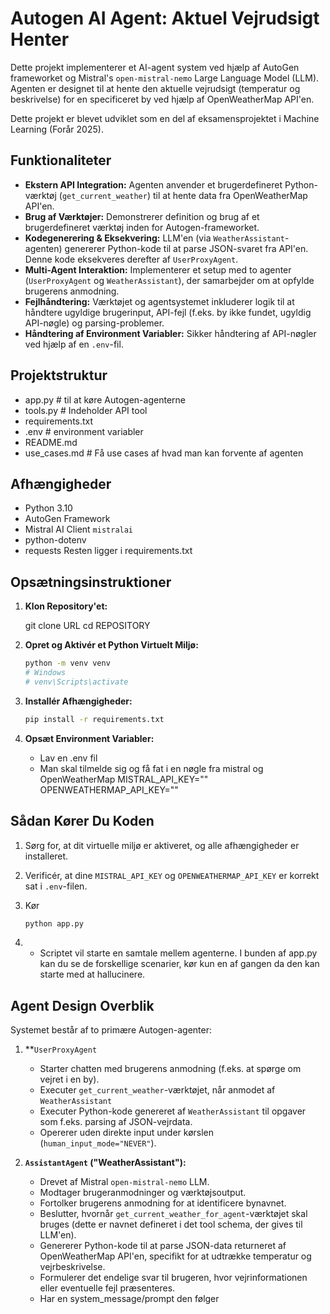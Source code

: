 # Autogen AI Agent: Aktuel Vejrudsigt Henter

Dette projekt implementerer et AI-agent system ved hjælp af AutoGen frameworket og Mistral's `open-mistral-nemo` Large Language Model (LLM). Agenten er designet til at hente den aktuelle vejrudsigt (temperatur og beskrivelse) for en specificeret by ved hjælp af OpenWeatherMap API'en.

Dette projekt er blevet udviklet som en del af eksamensprojektet i Machine Learning (Forår 2025).

## Funktionaliteter

*   **Ekstern API Integration:** Agenten anvender et brugerdefineret Python-værktøj (`get_current_weather`) til at hente data fra OpenWeatherMap API'en.
*   **Brug af Værktøjer:** Demonstrerer definition og brug af et brugerdefineret værktøj inden for Autogen-frameworket.
*   **Kodegenerering & Eksekvering:** LLM'en (via `WeatherAssistant`-agenten) genererer Python-kode til at parse JSON-svaret fra API'en. Denne kode eksekveres derefter af `UserProxyAgent`.
*   **Multi-Agent Interaktion:** Implementerer et setup med to agenter (`UserProxyAgent` og `WeatherAssistant`), der samarbejder om at opfylde brugerens anmodning.
*   **Fejlhåndtering:** Værktøjet og agentsystemet inkluderer logik til at håndtere ugyldige brugerinput, API-fejl (f.eks. by ikke fundet, ugyldig API-nøgle) og parsing-problemer.
*   **Håndtering af Environment Variabler:** Sikker håndtering af API-nøgler ved hjælp af en `.env`-fil.

## Projektstruktur

*   app.py            # til at køre Autogen-agenterne
*   tools.py          # Indeholder API tool
*   requirements.txt
*   .env              # environment variabler
*   README.md         
*   use_cases.md      # Få use cases af hvad man kan forvente af agenten

## Afhængigheder

*   Python 3.10
*   AutoGen Framework
*   Mistral AI Client `mistralai`
*   python-dotenv
*   requests
Resten ligger i requirements.txt 

## Opsætningsinstruktioner

1.  **Klon Repository'et:**

    git clone URL
    cd REPOSITORY


2.  **Opret og Aktivér et Python Virtuelt Miljø:**

    ```bash
    python -m venv venv
    # Windows
    # venv\Scripts\activate
    ```

3.  **Installér Afhængigheder:**
    ```bash
    pip install -r requirements.txt
    ```

4.  **Opsæt Environment Variabler:**
    *   Lav en .env fil
    *   Man skal tilmelde sig og få fat i en nøgle fra mistral og OpenWeatherMap
        MISTRAL_API_KEY=""
        OPENWEATHERMAP_API_KEY=""

## Sådan Kører Du Koden

1.  Sørg for, at dit virtuelle miljø er aktiveret, og alle afhængigheder er installeret.
2.  Verificér, at dine `MISTRAL_API_KEY` og `OPENWEATHERMAP_API_KEY` er korrekt sat i `.env`-filen.

3.  Kør
    ```bash
    python app.py
    ```

4.  
    * Scriptet vil starte en samtale mellem agenterne. I bunden af app.py kan du se de forskellige scenarier, kør kun en af gangen da den kan starte med at hallucinere.

## Agent Design Overblik

Systemet består af to primære Autogen-agenter:

1.  **`UserProxyAgent`
    *   Starter chatten med brugerens anmodning (f.eks. at spørge om vejret i en by).
    *   Executer `get_current_weather`-værktøjet, når anmodet af `WeatherAssistant`
    *   Executer Python-kode genereret af `WeatherAssistant` til opgaver som f.eks. parsing af JSON-vejrdata.
    *   Opererer uden direkte input under kørslen (`human_input_mode="NEVER"`).

2.  **`AssistantAgent` ("WeatherAssistant"):**
    *   Drevet af Mistral `open-mistral-nemo` LLM.
    *   Modtager brugeranmodninger og værktøjsoutput.
    *   Fortolker brugerens anmodning for at identificere bynavnet.
    *   Beslutter, hvornår `get_current_weather_for_agent`-værktøjet skal bruges (dette er navnet defineret i det tool schema, der gives til LLM'en).
    *   Genererer Python-kode til at parse JSON-data returneret af OpenWeatherMap API'en, specifikt for at udtrække temperatur og vejrbeskrivelse.
    *   Formulerer det endelige svar til brugeren, hvor vejrinformationen eller eventuelle fejl præsenteres.
    *   Har en system_message/prompt den følger